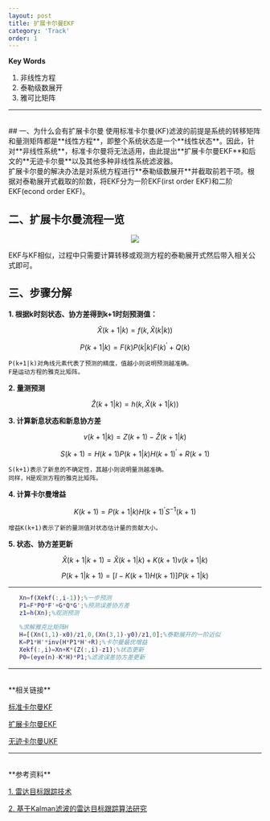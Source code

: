 ```yaml
---
layout: post
title: 扩展卡尔曼EKF
category: 'Track'
order: 1
---
```


**Key Words**
1. 非线性方程
2. 泰勒级数展开
3. 雅可比矩阵

- - -
<br>
## 一、为什么会有扩展卡尔曼
使用标准卡尔曼(KF)滤波的前提是系统的转移矩阵和量测矩阵都是**线性方程**，即整个系统状态是一个**线性状态**。因此，针对**非线性系统**，标准卡尔曼将无法适用，由此提出**扩展卡尔曼EKF**和后文的**无迹卡尔曼**以及其他多种非线性系统滤波器。
<br>
扩展卡尔曼的解决办法是对系统方程进行**泰勒级数展开**并截取前若干项。根据对泰勒展开式截取的阶数，将EKF分为一阶EKF(irst order EKF)和二阶EKF(econd order EKF)。

## 二、扩展卡尔曼流程一览
<div align=center>
<img src="{{site.url}}/images/ekf-01.jpg"/>
</div>

EKF与KF相似，过程中只需要计算转移或观测方程的泰勒展开式然后带入相关公式即可。

## 三、步骤分解

**1. 根据k时刻状态、协方差得到k+1时刻预测值：**

$$ \hat{X}({k+1|k})=f(k,\hat{X}({k|k}))$$

$$ {P}({k+1|k})=F(k){P}({k|k})F(k)^{'}+Q(k)$$

	P(k+1|k)对角线元素代表了预测的精度，值越小则说明预测越准确。
	F是运动方程的雅克比矩阵。

**2. 量测预测**

$$ \hat{Z}({k+1|k})=h(k,\hat{X}({k+1|k})) $$

**3. 计算新息状态和新息协方差**

$$ {v}({k+1|k})=Z(k+1)-\hat{Z}({k+1|k}) $$

$$ {S}({k+1})=H(k+1){P}({k+1|k})H(k+1)^{'}+R(k+1)$$

	S(k+1)表示了新息的不确定性，其越小则说明量测越准确。
	同样，H是观测方程的雅克比矩阵。

**4. 计算卡尔曼增益**

$$ {K}({k+1})={P}({k+1|k})H(k+1)^{'}S^{-1}(k+1)$$

	增益K(k+1)表示了新的量测值对状态估计量的贡献大小。

**5. 状态、协方差更新**

$$ \hat{X}({k+1|k+1})=\hat{X}({k+1|k})+{K}({k+1}){v}({k+1|k})$$

$$ {P}({k+1|k+1})=[I-{K}({k+1})H(k+1)]{P}({k+1|k})	$$

- - -
```matlab
   Xn=f(Xekf(:,i-1));%一步预测
   P1=F*P0*F'+G*Q*G';%预测误差协方差
   z1=h(Xn);%观测预测

   %求解雅克比矩阵H
   H=[(Xn(1,1)-x0)/z1,0,(Xn(3,1)-y0)/z1,0];%泰勒展开的一阶近似
   K=P1*H'*inv(H*P1*H'+R);%卡尔曼最优增益
   Xekf(:,i)=Xn+K*(Z(:,i)-z1);%状态更新
   P0=(eye(n)-K*H)*P1;%滤波误差协方差更新
```


- - -
<br>
**相关链接**

[标准卡尔曼KF](https://hcheng1005.github.io/track/2020/10/25/KF-01.html)

[扩展卡尔曼EKF](https://hcheng1005.github.io/track/2020/11/01/EKF-02.html)

[无迹卡尔曼UKF](https://hcheng1005.github.io/dsp/2020/11/01/UKF-03.html)

- - -
<br>
**参考资料**

[1. 雷达目标跟踪技术]({{site.url}}/pdfs/雷达目标跟踪技术.pdf)

[2. 基于Kalman滤波的雷达目标跟踪算法研究]({{site.url}}/pdfs/基于Kalman滤波的雷达目标跟踪算法研究.pdf)